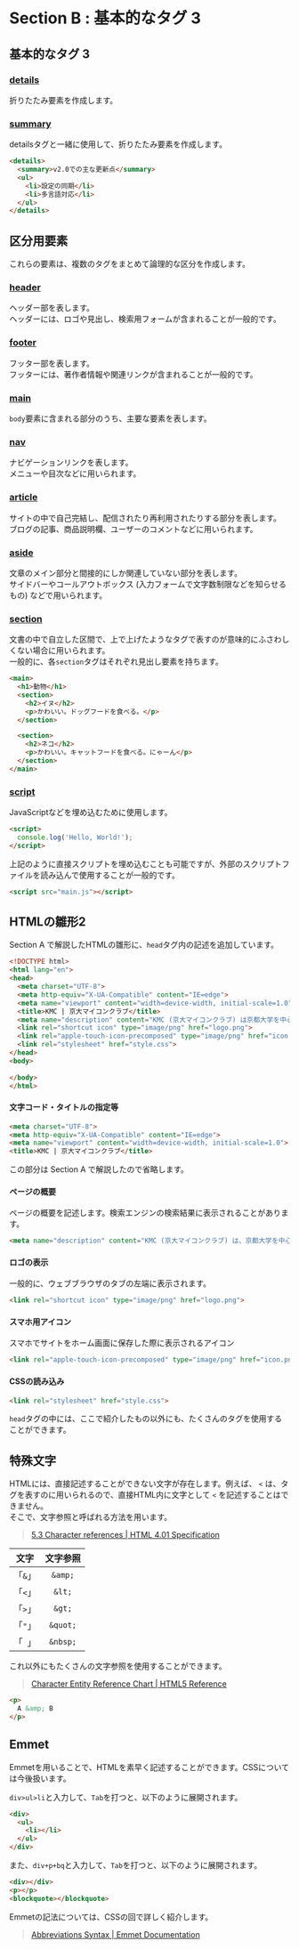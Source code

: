 # Section B : 基本的なタグ 3

## 基本的なタグ 3

### [details](https://developer.mozilla.org/ja/docs/Web/HTML/Element/details)

折りたたみ要素を作成します。

### [summary](https://developer.mozilla.org/ja/docs/Web/HTML/Element/summary)

detailsタグと一緒に使用して、折りたたみ要素を作成します。

```html
<details>
  <summary>v2.0での主な更新点</summary>
  <ul>
    <li>設定の同期</li>
    <li>多言語対応</li>
  </ul>
</details>
```

## 区分用要素

これらの要素は、複数のタグをまとめて論理的な区分を作成します。

### [header](https://developer.mozilla.org/ja/docs/Web/HTML/Element/header)

ヘッダー部を表します。<br>
ヘッダーには、ロゴや見出し、検索用フォームが含まれることが一般的です。

### [footer](https://developer.mozilla.org/ja/docs/Web/HTML/Element/footer)

フッター部を表します。<br>
フッターには、著作者情報や関連リンクが含まれることが一般的です。

### [main](https://developer.mozilla.org/ja/docs/Web/HTML/Element/main)

`body`要素に含まれる部分のうち、主要な要素を表します。

### [nav](https://developer.mozilla.org/ja/docs/Web/HTML/Element/nav)

ナビゲーションリンクを表します。<br>
メニューや目次などに用いられます。

### [article](https://developer.mozilla.org/ja/docs/Web/HTML/Element/article)

サイトの中で自己完結し、配信されたり再利用されたりする部分を表します。<br>
ブログの記事、商品説明欄、ユーザーのコメントなどに用いられます。

### [aside](https://developer.mozilla.org/ja/docs/Web/HTML/Element/aside)

文章のメイン部分と間接的にしか関連していない部分を表します。<br>
サイドバーやコールアウトボックス (入力フォームで文字数制限などを知らせるもの) などで用いられます。

### [section](https://developer.mozilla.org/ja/docs/Web/HTML/Element/section)

文書の中で自立した区間で、上で上げたようなタグで表すのが意味的にふさわしくない場合に用いられます。<br>
一般的に、各`section`タグはそれぞれ見出し要素を持ちます。


```html
<main>
  <h1>動物</h1>
  <section>
    <h2>イヌ</h2>
    <p>かわいい。ドッグフードを食べる。</p>
  </section>

  <section>
    <h2>ネコ</h2>
    <p>かわいい。キャットフードを食べる。にゃーん</p>
  </section>
</main>
```

### [script](https://developer.mozilla.org/ja/docs/Web/HTML/Element/script)

JavaScriptなどを埋め込むために使用します。

```html
<script>
  console.log('Hello, World!');
</script>
```

上記のように直接スクリプトを埋め込むことも可能ですが、外部のスクリプトファイルを読み込んで使用することが一般的です。

```html
<script src="main.js"></script>
```

## HTMLの雛形2

Section A で解説したHTMLの雛形に、`head`タグ内の記述を追加しています。

```html
<!DOCTYPE html>
<html lang="en">
<head>
  <meta charset="UTF-8">
  <meta http-equiv="X-UA-Compatible" content="IE=edge">
  <meta name="viewport" content="width=device-width, initial-scale=1.0">
  <title>KMC | 京大マイコンクラブ</title>
  <meta name="description" content="KMC (京大マイコンクラブ) は京都大学を中心に活動している京都大学全学公認のコンピュータサークルです。">
  <link rel="shortcut icon" type="image/png" href="logo.png">
  <link rel="apple-touch-icon-precomposed" type="image/png" href="icon.png">
  <link rel="stylesheet" href="style.css">
</head>
<body>
  
</body>
</html>
```

#### 文字コード・タイトルの指定等

```html
<meta charset="UTF-8">
<meta http-equiv="X-UA-Compatible" content="IE=edge">
<meta name="viewport" content="width=device-width, initial-scale=1.0">
<title>KMC | 京大マイコンクラブ</title>
```

この部分は Section A で解説したので省略します。

#### ページの概要

ページの概要を記述します。検索エンジンの検索結果に表示されることがあります。

```html
<meta name="description" content="KMC (京大マイコンクラブ) は、京都大学を中心に活動している京都大学全学公認のコンピュータサークルです。">
```

#### ロゴの表示

一般的に、ウェブブラウザのタブの左端に表示されます。

```html
<link rel="shortcut icon" type="image/png" href="logo.png">
```

#### スマホ用アイコン

スマホでサイトをホーム画面に保存した際に表示されるアイコン

```html
<link rel="apple-touch-icon-precomposed" type="image/png" href="icon.png">
```

#### CSSの読み込み

```html
<link rel="stylesheet" href="style.css">
```


`head`タグの中には、ここで紹介したもの以外にも、たくさんのタグを使用することができます。

## 特殊文字

HTMLには、直接記述することができない文字が存在します。例えば、 `<` は、タグを表すのに用いられるので、直接HTML内に文字として `<` を記述することはできません。<br>
そこで、文字参照と呼ばれる方法を用います。

> [5.3 Character references | HTML 4.01 Specification](https://www.w3.org/TR/html4/charset.html#entities)

|  文字   | 文字参照  |
|:------:|:--------:|
| 「`&`」 | `&amp;`  |
| 「`<`」 | `&lt;`   |
| 「`>`」 | `&gt;`   |
| 「`"`」 | `&quot;` |
| 「` `」 | `&nbsp;` |

これ以外にもたくさんの文字参照を使用することができます。

> [Character Entity Reference Chart | HTML5 Reference](https://dev.w3.org/html5/html-author/charref)

```html
<p>
  A &amp; B
</p>
```

## Emmet

Emmetを用いることで、HTMLを素早く記述することができます。CSSについては今後扱います。<br>

`div>ul>li`と入力して、`Tab`を打つと、以下のように展開されます。

```html
<div>
  <ul>
    <li></li>
  </ul>
</div>
```

また、`div+p+bq`と入力して、`Tab`を打つと、以下のように展開されます。

```html
<div></div>
<p></p>
<blockquote></blockquote>
```

Emmetの記法については、CSSの回で詳しく紹介します。

> [Abbreviations Syntax | Emmet Documentation](https://docs.emmet.io/abbreviations/syntax/#abbreviations-syntax)
